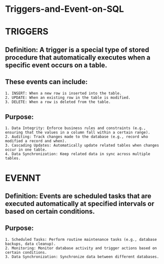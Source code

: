 # Triggers-and-Event-on-SQL

# TRIGGERS
## Definition: A trigger is a special type of stored procedure that automatically executes when a specific event occurs on a table. 
## These events can include:
    1. INSERT: When a new row is inserted into the table.
    2. UPDATE: When an existing row in the table is modified.
    3. DELETE: When a row is deleted from the table.
    
## Purpose:

    1. Data Integrity: Enforce business rules and constraints (e.g., ensuring that the values in a column fall within a certain range).
    2. Auditing: Track changes made to the database (e.g., record who modified a record and when).
    3. Cascading Updates: Automatically update related tables when changes occur in one table.
    4. Data Synchronization: Keep related data in sync across multiple tables.

# EVENNT
## Definition: Events are scheduled tasks that are executed automatically at specified intervals or based on certain conditions. 
## Purpose:
    1. Scheduled Tasks: Perform routine maintenance tasks (e.g., database backups, data cleanup).
    2. Monitoring: Monitor database activity and trigger actions based on certain conditions.
    3. Data Synchronization: Synchronize data between different databases.
